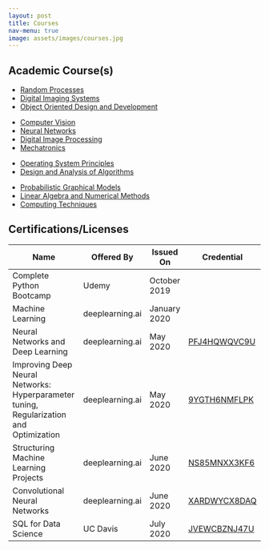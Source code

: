 ```yaml
---
layout: post
title: Courses
nav-menu: true
image: assets/images/courses.jpg
---
```

<div class="row">
	<div class="12u 12u$(small)">
	<h2>Academic Course(s)</h2>
		<ul class="actions horizontal">
			<li><a href="#" class="button special">Random Processes</a></li>
			<li><a href="#" class="button special">Digital Imaging Systems</a></li>
			<li><a href="#" class="button special">Object Oriented Design and Development</a></li>
		</ul>
		<ul class="actions horizontal">
        	<li><a href="#" class="button special">Computer Vision</a></li>
        	<li><a href="#" class="button special">Neural Networks</a></li>
        	<li><a href="#" class="button special">Digital Image Processing</a></li>
            <li><a href="#" class="button special">Mechatronics</a></li>	
        </ul>
      	<ul class="actions horizontal">
      	    <li><a href="#" class="button special">Operating System Principles</a></li>
      	    <li><a href="#" class="button special">Design and Analysis of Algorithms</a></li>
        </ul>  
              	<ul class="actions horizontal">
              	    <li><a href="#" class="button special">Probabilistic Graphical Models</a></li>
                    <li><a href="#" class="button special">Linear Algebra and Numerical Methods</a></li>
                    <li><a href="#" class="button special">Computing Techniques</a></li>
                </ul>  
	</div>
</div>
<h2>Certifications/Licenses</h2>
<div class="table-wrapper">
	<table>
		<thead>
			<tr>
				<th>Name</th>
				<th>Offered By</th>
				<th>Issued On</th>
				<th>Credential</th>
			</tr>
		</thead>
		<tbody>
			<tr>
				<td>Complete Python Bootcamp</td>
				<td>Udemy</td>
				<td>October 2019</td>
				<td></td>
			</tr>
			<tr>
				<td>Machine Learning</td>
				<td>deeplearning.ai</td>
				<td>January 2020</td>
				<td></td>
			</tr>
			<tr>
				<td>Neural Networks and Deep Learning</td>
				<td>deeplearning.ai</td>
				<td>May 2020</td>
				<td><a href="https://www.coursera.org/account/accomplishments/certificate/PFJ4HQWQVC9U">PFJ4HQWQVC9U</a></td>
			</tr>
			<tr>
				<td>Improving Deep Neural Networks: Hyperparameter tuning, Regularization and Optimization</td>
				<td>deeplearning.ai</td>
				<td>May 2020</td>
				<td><a href="https://www.coursera.org/account/accomplishments/certificate/9YGTH6NMFLPK">9YGTH6NMFLPK</a></td>
			</tr>
			<tr>
				<td>Structuring Machine Learning Projects</td>
				<td>deeplearning.ai</td>
				<td>June 2020</td>
				<td><a href="https://www.coursera.org/account/accomplishments/certificate/NS85MNXX3KF6">NS85MNXX3KF6</a></td>
			</tr>
			<tr>
				<td>Convolutional Neural Networks</td>
				<td>deeplearning.ai</td>
				<td>June 2020</td>
				<td><a href="https://www.coursera.org/account/accomplishments/certificate/XARDWYCX8DAQ">XARDWYCX8DAQ</a></td>
			</tr>
			<tr>
				<td>SQL for Data Science</td>
				<td>UC Davis</td>
				<td>July 2020</td>
				<td><a href="https://www.coursera.org/account/accomplishments/certificate/JVEWCBZNJ47U">JVEWCBZNJ47U</a></td>
			</tr>
		</tbody>
	</table>
</div>
